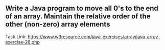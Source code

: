 ## Write a Java program to move all 0's to the end of an array. Maintain the relative order of the other (non-zero) array elements

Task Link: https://www.w3resource.com/java-exercises/array/java-array-exercise-26.php